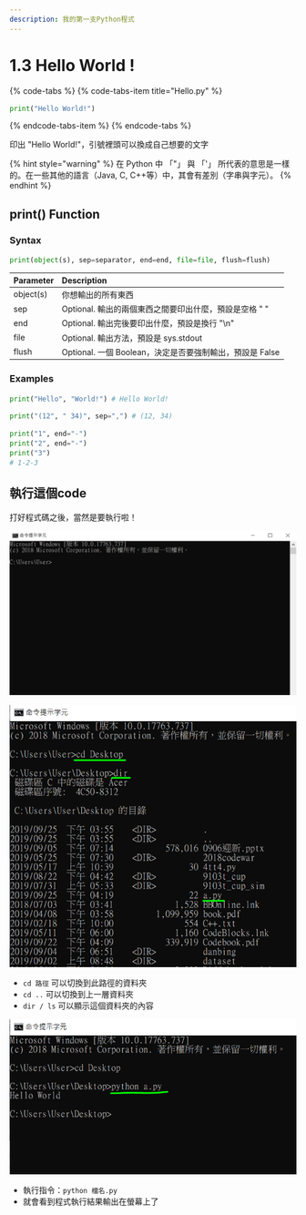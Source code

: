 ```yaml
---
description: 我的第一支Python程式
---
```


# 1.3 Hello World !

{% code-tabs %}
{% code-tabs-item title="Hello.py" %}
```python
print("Hello World!")
```
{% endcode-tabs-item %}
{% endcode-tabs %}

印出 "Hello World!"，引號裡頭可以換成自己想要的文字

{% hint style="warning" %}
在 Python 中 「"」 與 「'」 所代表的意思是一樣的。在一些其他的語言（Java, C, C++等）中，其會有差別（字串與字元）。
{% endhint %}

## print\(\) Function

### Syntax

```python
print(object(s), sep=separator, end=end, file=file, flush=flush)
```

| Parameter | Description |
| :--- | :--- |
| object\(s\) | 你想輸出的所有東西 |
| sep | Optional. 輸出的兩個東西之間要印出什麼，預設是空格 " " |
| end | Optional. 輸出完後要印出什麼，預設是換行 "\n" |
| file | Optional. 輸出方法，預設是 sys.stdout |
| flush | Optional. 一個 Boolean，決定是否要強制輸出，預設是 False |

### Examples

```python
print("Hello", "World!") # Hello World!
```

```python
print("(12", " 34)", sep=",") # (12, 34)
```

```python
print("1", end="-")
print("2", end="-")
print("3")
# 1-2-3
```

## 執行這個code

打好程式碼之後，當然是要執行啦！

![step 1. &#x6253;&#x958B;&#x50B3;&#x8AAA;&#x4E2D;&#x7684; CLI \(command line interface\)](../.gitbook/assets/image%20%286%29.png)

![step 2. &#x5207;&#x63DB;&#x5230;&#x7A0B;&#x5F0F;&#x539F;&#x59CB;&#x78BC;&#x6240;&#x5728;&#x7684;&#x8CC7;&#x6599;&#x593E;](../.gitbook/assets/image%20%281%29.png)

* `cd 路徑` 可以切換到此路徑的資料夾
* `cd ..` 可以切換到上一層資料夾
* `dir / ls` 可以顯示這個資料夾的內容

![step 3. &#x6253;&#x4E0A;&#x57F7;&#x884C;&#x6307;&#x4EE4;](../.gitbook/assets/image%20%287%29.png)

* 執行指令：`python 檔名.py`
* 就會看到程式執行結果輸出在螢幕上了



